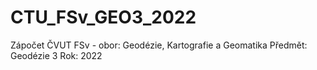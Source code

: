 # CTU_FSv_GEO3_2022
Zápočet ČVUT FSv - obor: Geodézie, Kartografie a Geomatika Předmět: Geodézie 3 Rok: 2022

